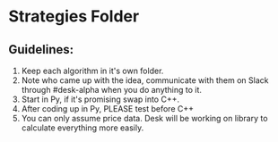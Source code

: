 # Strategies Folder

## Guidelines:
1. Keep each algorithm in it's own folder. 
2. Note who came up with the idea, communicate with them on Slack through #desk-alpha when you do anything to it. 
3. Start in Py, if it's promising swap into C++. 
4. After coding up in Py, PLEASE test before C++
5. You can only assume price data. Desk will be working on library to calculate everything more easily.
